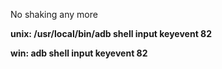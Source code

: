 
No shaking any more

**unix: /usr/local/bin/adb shell input keyevent 82**

**win: adb shell input keyevent 82**